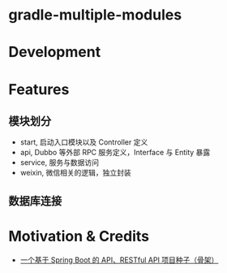 # gradle-multiple-modules

# Development

# Features

## 模块划分

- start, 启动入口模块以及 Controller 定义
- api, Dubbo 等外部 RPC 服务定义，Interface 与 Entity 暴露
- service, 服务与数据访问
- weixin, 微信相关的逻辑，独立封装

## 数据库连接

# Motivation & Credits

- [一个基于 Spring Boot 的 API、RESTful API 项目种子（骨架）](http://www.jianshu.com/p/99fcead32d35)
